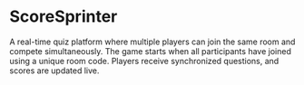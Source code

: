 

# ScoreSprinter

A real-time quiz platform where multiple players can join the same room and compete simultaneously. The game starts when all participants have joined using a unique room code. Players receive synchronized questions, and scores are updated live.




